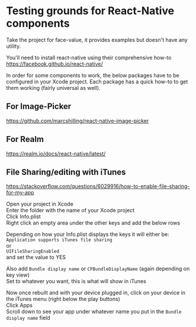 # Testing grounds for React-Native components

Take the project for face-value, it provides examples but doesn't have any utility.

You'll need to install react-native using their comprehensive how-to
https://facebook.github.io/react-native/

In order for some components to work, the below packages have to be configured in your Xcode project.
Each package has a quick how-to to get them working (fairly universal as well).


## For Image-Picker
https://github.com/marcshilling/react-native-image-picker

## For Realm
https://realm.io/docs/react-native/latest/


## File Sharing/editing with iTunes
https://stackoverflow.com/questions/6029916/how-to-enable-file-sharing-for-my-app

Open your project in Xcode  
Enter the folder with the name of your Xcode project  
Click Info.plist  
Right click an empty area under the other keys and add the below rows  

Depending on how your Info.plist displays the keys it will either be:  
`Application supports iTunes file sharing`  
or  
`UIFileSharingEnabled`  
and set the value to YES

Also add `Bundle display name` or `CFBundleDisplayName` (again depending on key view)  
Set to whatever you want, this is what will show in iTunes

Now once rebuilt and with your device plugged in, click on your device in the iTunes menu (right below the play buttons)  
Click Apps  
Scroll down to see your app under whatever name you put in the `Bundle display name` field
